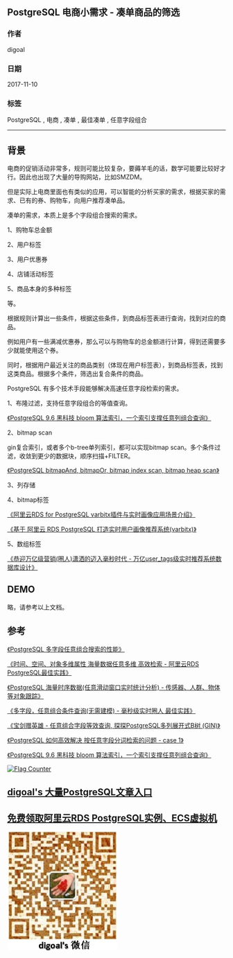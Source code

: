 ## PostgreSQL 电商小需求 - 凑单商品的筛选  
    
### 作者    
digoal    
    
### 日期    
2017-11-10    
    
### 标签    
PostgreSQL , 电商 , 凑单 , 最佳凑单 , 任意字段组合      
    
----    
    
## 背景    
电商的促销活动非常多，规则可能比较复杂，要薅羊毛的话，数学可能要比较好才行。因此也出现了大量的导购网站，比如SMZDM。  
  
但是实际上电商里面也有类似的应用，可以智能的分析买家的需求，根据买家的需求、已有的券、购物车，向用户推荐凑单品。  
  
凑单的需求，本质上是多个字段组合搜索的需求。  
  
1、购物车总金额  
  
2、用户标签  
  
3、用户优惠券  
  
4、店铺活动标签  
  
5、商品本身的多种标签  
  
等。  
  
根据规则计算出一些条件，根据这些条件，到商品标签表进行查询，找到对应的商品。  
  
例如用户有一些满减优惠券，那么可以与购物车的总金额进行计算，得到还需要多少就能使用这个券。  
  
同时，根据用户最近关注的商品类别（体现在用户标签表），到商品标签表，找到这类商品。根据多个条件，筛选出复合条件的商品。  
  
PostgreSQL 有多个技术手段能够解决高速任意字段检索的需求。  
  
1、布隆过滤，支持任意字段组合的等值查询。  
  
[《PostgreSQL 9.6 黑科技 bloom 算法索引，一个索引支撑任意列组合查询》](../201605/20160523_01.md)    
  
2、bitmap scan  
  
gin复合索引，或者多个b-tree单列索引，都可以实现bitmap scan。多个条件过滤，收敛到更少的数据块，顺序扫描+FILTER。  
  
[《PostgreSQL bitmapAnd, bitmapOr, bitmap index scan, bitmap heap scan》](../201702/20170221_02.md)    
  
3、列存储  
  
4、bitmap标签   
  
[《阿里云RDS for PostgreSQL varbitx插件与实时画像应用场景介绍》](../201705/20170502_01.md)    
  
[《基于 阿里云 RDS PostgreSQL 打造实时用户画像推荐系统(varbitx)》](../201610/20161021_01.md)    
  
5、数组标签  
  
[《恭迎万亿级营销(圈人)潇洒的迈入毫秒时代 - 万亿user_tags级实时推荐系统数据库设计》](../201612/20161225_01.md)    
  
## DEMO  
略，请参考以上文档。  
  
## 参考  
[《PostgreSQL 多字段任意组合搜索的性能》](../201711/20171102_01.md)    
  
[《时间、空间、对象多维属性 海量数据任意多维 高效检索 - 阿里云RDS PostgreSQL最佳实践》](../201707/20170722_01.md)    
  
[《PostgreSQL 海量时序数据(任意滑动窗口实时统计分析) - 传感器、人群、物体等对象跟踪》](../201707/20170705_01.md)    
  
[《多字段，任意组合条件查询(无需建模) - 毫秒级实时圈人 最佳实践》](../201706/20170607_02.md)    
  
[《宝剑赠英雄 - 任意组合字段等效查询, 探探PostgreSQL多列展开式B树 (GIN)》](../201702/20170205_01.md)    
  
[《PostgreSQL 如何高效解决 按任意字段分词检索的问题 - case 1》](../201607/20160725_05.md)    
  
[《PostgreSQL 9.6 黑科技 bloom 算法索引，一个索引支撑任意列组合查询》](../201605/20160523_01.md)    
  
  
<a rel="nofollow" href="http://info.flagcounter.com/h9V1"  ><img src="http://s03.flagcounter.com/count/h9V1/bg_FFFFFF/txt_000000/border_CCCCCC/columns_2/maxflags_12/viewers_0/labels_0/pageviews_0/flags_0/"  alt="Flag Counter"  border="0"  ></a>  
  
  
  
  
  
  
## [digoal's 大量PostgreSQL文章入口](https://github.com/digoal/blog/blob/master/README.md "22709685feb7cab07d30f30387f0a9ae")
  
  
## [免费领取阿里云RDS PostgreSQL实例、ECS虚拟机](https://free.aliyun.com/ "57258f76c37864c6e6d23383d05714ea")
  
  
![digoal's weixin](../pic/digoal_weixin.jpg "f7ad92eeba24523fd47a6e1a0e691b59")
  
